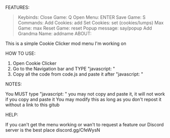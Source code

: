 FEATURES:

> Keybinds:
 > Close Game: Q
 > Open Menu: ENTER
 > Save Game: S
> Commands:
 > Add Cookies: add
 > Set Cookies: set (cookies/lumps)
 > Max Game: max
 > Reset Game: reset
 > Popup message: say/popup
 > Add Grandma Name: addname
ABOUT:

This is a simple Cookie Clicker mod menu I'm working on

HOW TO USE:

1. Open Cookie Clicker
2. Go to the Navigation bar and TYPE "javascript: "
3. Copy all the code from code.js and paste it after "javascript: "

NOTES:

You MUST type "javascript: " you may not copy and paste it, it will not work if you copy and paste it
You may modify this as long as you don't repost it without a link to this gitub

HELP:

If you can't get the menu working or wan't to request a feature our Discord server is the best place discord.gg/CfeWysN
